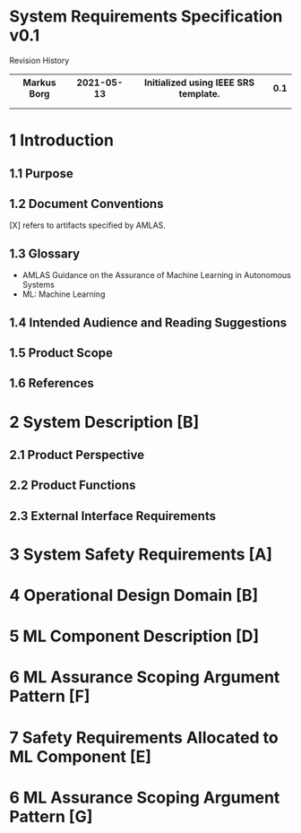 # System Requirements Specification v0.1

Revision History
<table>
<tr>
<th>Markus Borg</th>
<th>2021-05-13</th>
<th>Initialized using IEEE SRS template.</th>
<th>0.1</th>
</tr>
<tr>
<td></td>
<td></td>
<td></td>
<td></td>
</tr>
<tr>
<td></td>
<td></td>
<td></td>
<td></td>
</tr>
</table>

# 1 Introduction #
## 1.1 Purpose ##
## 1.2 Document Conventions ##
[X] refers to artifacts specified by AMLAS.
## 1.3 Glossary
- AMLAS Guidance on the Assurance of Machine Learning in Autonomous Systems
- ML: Machine Learning

## 1.4 Intended Audience and Reading Suggestions ##
## 1.5 Product Scope ##
## 1.6 References ##

# 2 System Description [B] #
## 2.1 Product Perspective ##
## 2.2 Product Functions ##
## 2.3 External Interface Requirements ##

# 3 System Safety Requirements [A] #

# 4 Operational Design Domain [B] #

# 5 ML Component Description [D] #

# 6 ML Assurance Scoping Argument Pattern [F] #

# 7 Safety Requirements Allocated to ML Component [E] #

# 6 ML Assurance Scoping Argument Pattern [G] #
